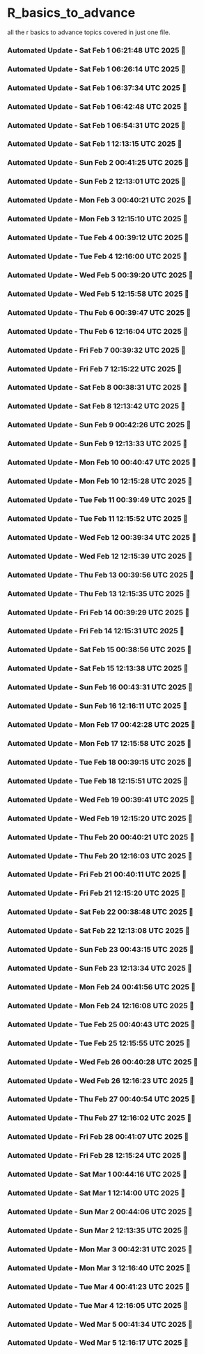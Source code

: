 # R_basics_to_advance
all the r basics to advance topics covered in just one file.


### Automated Update - Sat Feb  1 06:21:48 UTC 2025 🚀


### Automated Update - Sat Feb  1 06:26:14 UTC 2025 🚀


### Automated Update - Sat Feb  1 06:37:34 UTC 2025 🚀


### Automated Update - Sat Feb  1 06:42:48 UTC 2025 🚀


### Automated Update - Sat Feb  1 06:54:31 UTC 2025 🚀


### Automated Update - Sat Feb  1 12:13:15 UTC 2025 🚀


### Automated Update - Sun Feb  2 00:41:25 UTC 2025 🚀


### Automated Update - Sun Feb  2 12:13:01 UTC 2025 🚀


### Automated Update - Mon Feb  3 00:40:21 UTC 2025 🚀


### Automated Update - Mon Feb  3 12:15:10 UTC 2025 🚀


### Automated Update - Tue Feb  4 00:39:12 UTC 2025 🚀


### Automated Update - Tue Feb  4 12:16:00 UTC 2025 🚀


### Automated Update - Wed Feb  5 00:39:20 UTC 2025 🚀


### Automated Update - Wed Feb  5 12:15:58 UTC 2025 🚀


### Automated Update - Thu Feb  6 00:39:47 UTC 2025 🚀


### Automated Update - Thu Feb  6 12:16:04 UTC 2025 🚀


### Automated Update - Fri Feb  7 00:39:32 UTC 2025 🚀


### Automated Update - Fri Feb  7 12:15:22 UTC 2025 🚀


### Automated Update - Sat Feb  8 00:38:31 UTC 2025 🚀


### Automated Update - Sat Feb  8 12:13:42 UTC 2025 🚀


### Automated Update - Sun Feb  9 00:42:26 UTC 2025 🚀


### Automated Update - Sun Feb  9 12:13:33 UTC 2025 🚀


### Automated Update - Mon Feb 10 00:40:47 UTC 2025 🚀


### Automated Update - Mon Feb 10 12:15:28 UTC 2025 🚀


### Automated Update - Tue Feb 11 00:39:49 UTC 2025 🚀


### Automated Update - Tue Feb 11 12:15:52 UTC 2025 🚀


### Automated Update - Wed Feb 12 00:39:34 UTC 2025 🚀


### Automated Update - Wed Feb 12 12:15:39 UTC 2025 🚀


### Automated Update - Thu Feb 13 00:39:56 UTC 2025 🚀


### Automated Update - Thu Feb 13 12:15:35 UTC 2025 🚀


### Automated Update - Fri Feb 14 00:39:29 UTC 2025 🚀


### Automated Update - Fri Feb 14 12:15:31 UTC 2025 🚀


### Automated Update - Sat Feb 15 00:38:56 UTC 2025 🚀


### Automated Update - Sat Feb 15 12:13:38 UTC 2025 🚀


### Automated Update - Sun Feb 16 00:43:31 UTC 2025 🚀


### Automated Update - Sun Feb 16 12:16:11 UTC 2025 🚀


### Automated Update - Mon Feb 17 00:42:28 UTC 2025 🚀


### Automated Update - Mon Feb 17 12:15:58 UTC 2025 🚀


### Automated Update - Tue Feb 18 00:39:15 UTC 2025 🚀


### Automated Update - Tue Feb 18 12:15:51 UTC 2025 🚀


### Automated Update - Wed Feb 19 00:39:41 UTC 2025 🚀


### Automated Update - Wed Feb 19 12:15:20 UTC 2025 🚀


### Automated Update - Thu Feb 20 00:40:21 UTC 2025 🚀


### Automated Update - Thu Feb 20 12:16:03 UTC 2025 🚀


### Automated Update - Fri Feb 21 00:40:11 UTC 2025 🚀


### Automated Update - Fri Feb 21 12:15:20 UTC 2025 🚀


### Automated Update - Sat Feb 22 00:38:48 UTC 2025 🚀


### Automated Update - Sat Feb 22 12:13:08 UTC 2025 🚀


### Automated Update - Sun Feb 23 00:43:15 UTC 2025 🚀


### Automated Update - Sun Feb 23 12:13:34 UTC 2025 🚀


### Automated Update - Mon Feb 24 00:41:56 UTC 2025 🚀


### Automated Update - Mon Feb 24 12:16:08 UTC 2025 🚀


### Automated Update - Tue Feb 25 00:40:43 UTC 2025 🚀


### Automated Update - Tue Feb 25 12:15:55 UTC 2025 🚀


### Automated Update - Wed Feb 26 00:40:28 UTC 2025 🚀


### Automated Update - Wed Feb 26 12:16:23 UTC 2025 🚀


### Automated Update - Thu Feb 27 00:40:54 UTC 2025 🚀


### Automated Update - Thu Feb 27 12:16:02 UTC 2025 🚀


### Automated Update - Fri Feb 28 00:41:07 UTC 2025 🚀


### Automated Update - Fri Feb 28 12:15:24 UTC 2025 🚀


### Automated Update - Sat Mar  1 00:44:16 UTC 2025 🚀


### Automated Update - Sat Mar  1 12:14:00 UTC 2025 🚀


### Automated Update - Sun Mar  2 00:44:06 UTC 2025 🚀


### Automated Update - Sun Mar  2 12:13:35 UTC 2025 🚀


### Automated Update - Mon Mar  3 00:42:31 UTC 2025 🚀


### Automated Update - Mon Mar  3 12:16:40 UTC 2025 🚀


### Automated Update - Tue Mar  4 00:41:23 UTC 2025 🚀


### Automated Update - Tue Mar  4 12:16:05 UTC 2025 🚀


### Automated Update - Wed Mar  5 00:41:34 UTC 2025 🚀


### Automated Update - Wed Mar  5 12:16:17 UTC 2025 🚀
